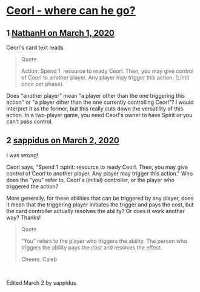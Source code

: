 # [Ceorl - where can he go?](https://community.fantasyflightgames.com/topic/306423-ceorl-where-can-he-go/)

## 1 [NathanH on March 1, 2020](https://community.fantasyflightgames.com/topic/306423-ceorl-where-can-he-go/?do=findComment&comment=3905188)

Ceorl's card text reads

> Quote
> 
> Action: Spend 1 <spirit> resource to ready Ceorl. Then, you may give control of Ceorl to another player. Any player may trigger this action. (Limit once per phase).

Does "another player" mean "a player other than the one triggering this action" or "a player other than the one currently controlling Ceorl"? I would interpret it as the former, but this really cuts down the versatility of this action. In a two-player game, you need Ceorl's owner to have Spirit or you can't pass control.

## 2 [sappidus on March 2, 2020](https://community.fantasyflightgames.com/topic/306423-ceorl-where-can-he-go/?do=findComment&comment=3906062)

I was wrong!

Ceorl says, "Spend 1 :spirit: resource to ready Ceorl. Then, you may give control of Ceorl to another player. Any player may trigger this action." Who does the "you" refer to, Ceorl's (initial) controller, or the player who triggered the action?

More generally, for these abilities that can be triggered by any player, does it mean that the triggering player initiates the trigger and pays the cost, but the card controller actually resolves the ability? Or does it work another way? Thanks!

> Quote
> 
> “You” refers to the player who triggers the ability. The person who triggers the ability pays the cost and resolves the effect.
> 
> Cheers, Caleb

 

Edited March 2 by sappidus

